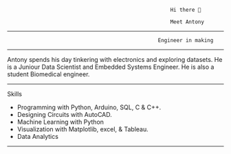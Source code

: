                                                         Hi there 👋
                                                         
                                                         Meet Antony

---
    
                                                     Engineer in making

---
Antony spends his day tinkering with electronics and exploring datasets. He is a Juniour Data Scientist and Embedded Systems Engineer. He is also a student Biomedical engineer.

---
  Skills

- Programming with Python, Arduino, SQL, C & C++.
- Designing Circuits with AutoCAD.
- Machine Learning with Python
- Visualization with Matplotlib, excel, & Tableau.
- Data Analytics
---









